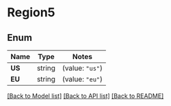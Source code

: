 # Region5

## Enum

Name | Type | Notes
------------ | ------------- | -------------
**US** | string | (value: `"us"`)
**EU** | string | (value: `"eu"`)


[[Back to Model list]](../README.md#documentation-for-models) [[Back to API list]](../README.md#documentation-for-api-endpoints) [[Back to README]](../README.md)


